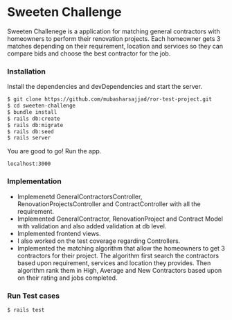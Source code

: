 
# Sweeten Challenge
Sweeten Challenege is a application for matching general contractors with homeowners to perform their renovation projects. Each homeowner gets 3 matches depending on their requirement, location and services so they can compare bids and choose the best contractor for the job.



### Installation
Install the dependencies and devDependencies and start the server.
```sh
$ git clone https://github.com/mubasharsajjad/ror-test-project.git
$ cd sweeten-challenge
$ bundle install
$ rails db:create
$ rails db:migrate
$ rails db:seed
$ rails server
```

You are good to go! Run the app.

    localhost:3000

### Implementation
 - Implemenetd GeneralContractorsController, RenovationProjectsController and ContractController with all the requirement.
 - Implemented GeneralContractor, RenovationProject and Contract Model with validation and also added validation at db level.
 - Implemented frontend views.
 - I also worked on the test coverage regarding Controllers.
 - Implemented the matching algorithm that allow the homeowners to get 3 contractors for their project. The algorithm first search the contractors based upon requirement, services and location they provides. Then algorithm rank them in High, Average and New Contractors based upon on their rating and jobs completed.

### Run Test cases
 ```sh
 $ rails test
 ```
